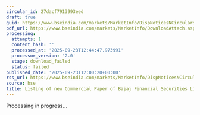 ```yaml
---
circular_id: 27dacf7913993eed
draft: true
guid: https://www.bseindia.com/markets/MarketInfo/DispNoticesNCirculars.aspx?Noticeid={5D215E19-1A5F-4603-A2C1-752F65536D74}&noticeno=20250923-37&dt=09/23/2025&icount=37&totcount=55&flag=0
pdf_url: https://www.bseindia.com/markets/MarketInfo/DownloadAttach.aspx?id=20250923-37&attachedId=
processing:
  attempts: 1
  content_hash: ''
  processed_at: '2025-09-23T12:44:47.973991'
  processor_version: '2.0'
  stage: download_failed
  status: failed
published_date: '2025-09-23T12:00:20+00:00'
rss_url: https://www.bseindia.com/markets/MarketInfo/DispNoticesNCirculars.aspx?Noticeid={5D215E19-1A5F-4603-A2C1-752F65536D74}&noticeno=20250923-37&dt=09/23/2025&icount=37&totcount=55&flag=0
source: bse
title: Listing of new Commercial Paper of Bajaj Financial Securities Limited
---
```


Processing in progress...